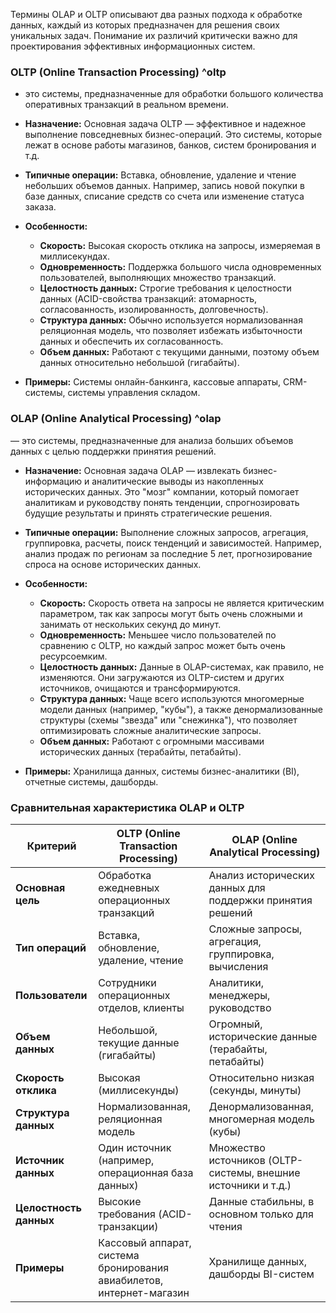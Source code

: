 
Термины OLAP и OLTP описывают два разных подхода к обработке данных, каждый из которых предназначен для решения своих уникальных задач. Понимание их различий критически важно для проектирования эффективных информационных систем.

### OLTP (Online Transaction Processing) ^oltp
- это системы, предназначенные для обработки большого количества оперативных транзакций в реальном времени.

- **Назначение:** Основная задача OLTP — эффективное и надежное выполнение повседневных бизнес-операций. Это системы, которые лежат в основе работы магазинов, банков, систем бронирования и т.д.
    
- **Типичные операции:** Вставка, обновление, удаление и чтение небольших объемов данных. Например, запись новой покупки в базе данных, списание средств со счета или изменение статуса заказа.
    
- **Особенности:**
    - **Скорость:** Высокая скорость отклика на запросы, измеряемая в миллисекундах.
    - **Одновременность:** Поддержка большого числа одновременных пользователей, выполняющих множество транзакций.
    - **Целостность данных:** Строгие требования к целостности данных (ACID-свойства транзакций: атомарность, согласованность, изолированность, долговечность).
    - **Структура данных:** Обычно используется нормализованная реляционная модель, что позволяет избежать избыточности данных и обеспечить их согласованность.
    - **Объем данных:** Работают с текущими данными, поэтому объем данных относительно небольшой (гигабайты).


- **Примеры:** Системы онлайн-банкинга, кассовые аппараты, CRM-системы, системы управления складом.


### OLAP (Online Analytical Processing) ^olap
— это системы, предназначенные для анализа больших объемов данных с целью поддержки принятия решений.

- **Назначение:** Основная задача OLAP — извлекать бизнес-информацию и аналитические выводы из накопленных исторических данных. Это "мозг" компании, который помогает аналитикам и руководству понять тенденции, спрогнозировать будущие результаты и принять стратегические решения.
    
- **Типичные операции:** Выполнение сложных запросов, агрегация, группировка, расчеты, поиск тенденций и зависимостей. Например, анализ продаж по регионам за последние 5 лет, прогнозирование спроса на основе исторических данных.
    
- **Особенности:**
    
    - **Скорость:** Скорость ответа на запросы не является критическим параметром, так как запросы могут быть очень сложными и занимать от нескольких секунд до минут.
    - **Одновременность:** Меньшее число пользователей по сравнению с OLTP, но каждый запрос может быть очень ресурсоемким.
    - **Целостность данных:** Данные в OLAP-системах, как правило, не изменяются. Они загружаются из OLTP-систем и других источников, очищаются и трансформируются.
    - **Структура данных:** Чаще всего используются многомерные модели данных (например, "кубы"), а также денормализованные структуры (схемы "звезда" или "снежинка"), что позволяет оптимизировать сложные аналитические запросы.
    - **Объем данных:** Работают с огромными массивами исторических данных (терабайты, петабайты).
        
- **Примеры:** Хранилища данных, системы бизнес-аналитики (BI), отчетные системы, дашборды.


### Сравнительная характеристика OLAP и OLTP

|Критерий|OLTP (Online Transaction Processing)|OLAP (Online Analytical Processing)|
|---|---|---|
|**Основная цель**|Обработка ежедневных операционных транзакций|Анализ исторических данных для поддержки принятия решений|
|**Тип операций**|Вставка, обновление, удаление, чтение|Сложные запросы, агрегация, группировка, вычисления|
|**Пользователи**|Сотрудники операционных отделов, клиенты|Аналитики, менеджеры, руководство|
|**Объем данных**|Небольшой, текущие данные (гигабайты)|Огромный, исторические данные (терабайты, петабайты)|
|**Скорость отклика**|Высокая (миллисекунды)|Относительно низкая (секунды, минуты)|
|**Структура данных**|Нормализованная, реляционная модель|Денормализованная, многомерная модель (кубы)|
|**Источник данных**|Один источник (например, операционная база данных)|Множество источников (OLTP-системы, внешние источники и т.д.)|
|**Целостность данных**|Высокие требования (ACID-транзакции)|Данные стабильны, в основном только для чтения|
|**Примеры**|Кассовый аппарат, система бронирования авиабилетов, интернет-магазин|Хранилище данных, дашборды BI-систем|